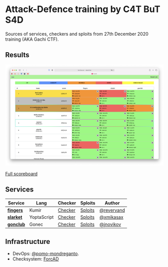 # Attack-Defence training by C4T BuT S4D
Sources of services, checkers and sploits from 27th December 2020 training (AKA Gachi CTF).

## Results

![Top](scoreboard/top.png)

[Full scoreboard](scoreboard/full.png)


## Services

| Service | Lang | Checker | Sploits | Author |
|--------|------|-------|---------|-------|
| **[fingers](services/fingers/)** | Kumir | [Checker](checkers/fingers/) | [Sploits](sploits/fingers/) | [@revervand](https://github.com/revervand) |
| **[slarket](services/slarket/)** | YoptaScript | [Checker](checkers/slarket/) | [Sploits](sploits/slarket/) | [@xmikasax](https://github.com/xmikasax) |
| **[gonclub](services/gonclub/)** | Gonec | [Checker](checkers/gonclub/) | [Sploits](sploits/gonclub/) | [@jnovikov](https://github.com/jnovikov) |


## Infrastructure

- DevOps: [@pomo-mondreganto](https://github.com/pomo-mondreganto).
- Checksystem: [ForcAD](https://github.com/pomo-mondreganto/ForcAD)
